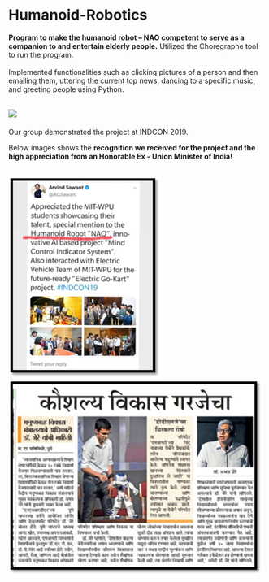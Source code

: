 # Humanoid-Robotics
**Program to make the humanoid robot – NAO competent to serve as a companion to and entertain elderly people.** Utilized the Choregraphe tool to run the program. <br />
<br />
Implemented functionalities such as clicking pictures of a person and then emailing them, uttering the current top news, dancing to a specific music, and greeting people using Python.

<br />
<img src="https://www.softbankrobotics.com/emea/themes/custom/softbank/images/full-nao.png" width="400">
<br />
<br />
Our group demonstrated the project at INDCON 2019.
<br />

Below images shows the **recognition we received for the project and the high appreciation from an Honorable Ex - Union Minister of India!**
<br /><br />

<p float="left">
  <img src="https://github.com/27rg5/Humanoid-Robotics/blob/master/NAO%20tweet.png" width="300" />
  <img src="https://github.com/27rg5/Humanoid-Robotics/blob/master/NAO%20newspaper.png" width="500" />
</p>
